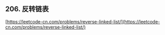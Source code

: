 **206. 反转链表**  
---
[https://leetcode-cn.com/problems/reverse-linked-list/](https://leetcode-cn.com/problems/reverse-linked-list/)  

